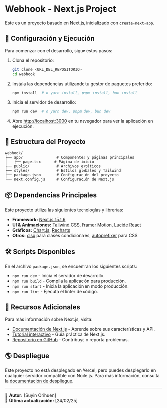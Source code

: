 # Webhook - Next.js Project

Este es un proyecto basado en [Next.js](https://nextjs.org), inicializado con [`create-next-app`](https://nextjs.org/docs/app/api-reference/cli/create-next-app).

## 🚀 Configuración y Ejecución

Para comenzar con el desarrollo, sigue estos pasos:

1. Clona el repositorio:
   ```sh
   git clone <URL_DEL_REPOSITORIO>
   cd webhook
   ```

2. Instala las dependencias utilizando tu gestor de paquetes preferido:
   ```sh
   npm install  # o yarn install, pnpm install, bun install
   ```

3. Inicia el servidor de desarrollo:
   ```sh
   npm run dev  # o yarn dev, pnpm dev, bun dev
   ```

4. Abre [http://localhost:3000](http://localhost:3000) en tu navegador para ver la aplicación en ejecución.

## 📂 Estructura del Proyecto

```
webhook/
├── app/               # Componentes y páginas principales
│   ├── page.tsx      # Página de inicio
├── public/            # Archivos estáticos
├── styles/            # Estilos globales y Tailwind
├── package.json       # Configuración del proyecto
└── next.config.js     # Configuración de Next.js
```

## 📦 Dependencias Principales

Este proyecto utiliza las siguientes tecnologías y librerías:

- **Framework:** [Next.js 15.1.6](https://nextjs.org/)
- **UI & Animaciones:** [Tailwind CSS](https://tailwindcss.com/), [Framer Motion](https://www.framer.com/motion/), [Lucide React](https://lucide.dev/)
- **Gráficos:** [Chart.js](https://www.chartjs.org/), [Recharts](https://recharts.org/)
- **Otros:** [clsx](https://github.com/lukeed/clsx) para clases condicionales, [autoprefixer](https://github.com/postcss/autoprefixer) para CSS

## 🛠 Scripts Disponibles

En el archivo `package.json`, se encuentran los siguientes scripts:

- `npm run dev` - Inicia el servidor de desarrollo.
- `npm run build` - Compila la aplicación para producción.
- `npm run start` - Inicia la aplicación en modo producción.
- `npm run lint` - Ejecuta el linter de código.

## 📖 Recursos Adicionales

Para más información sobre Next.js, visita:

- [Documentación de Next.js](https://nextjs.org/docs) - Aprende sobre sus características y API.
- [Tutorial interactivo](https://nextjs.org/learn) - Guía práctica de Next.js.
- [Repositorio en GitHub](https://github.com/vercel/next.js) - Contribuye o reporta problemas.

## 🌎 Despliegue

Este proyecto no está desplegado en Vercel, pero puedes desplegarlo en cualquier servidor compatible con Node.js.
Para más información, consulta la [documentación de despliegue](https://nextjs.org/docs/app/building-your-application/deploying).

---
📌 **Autor:** [Suyin Orihuen]  
📆 **Última actualización:** [24/02/25]

